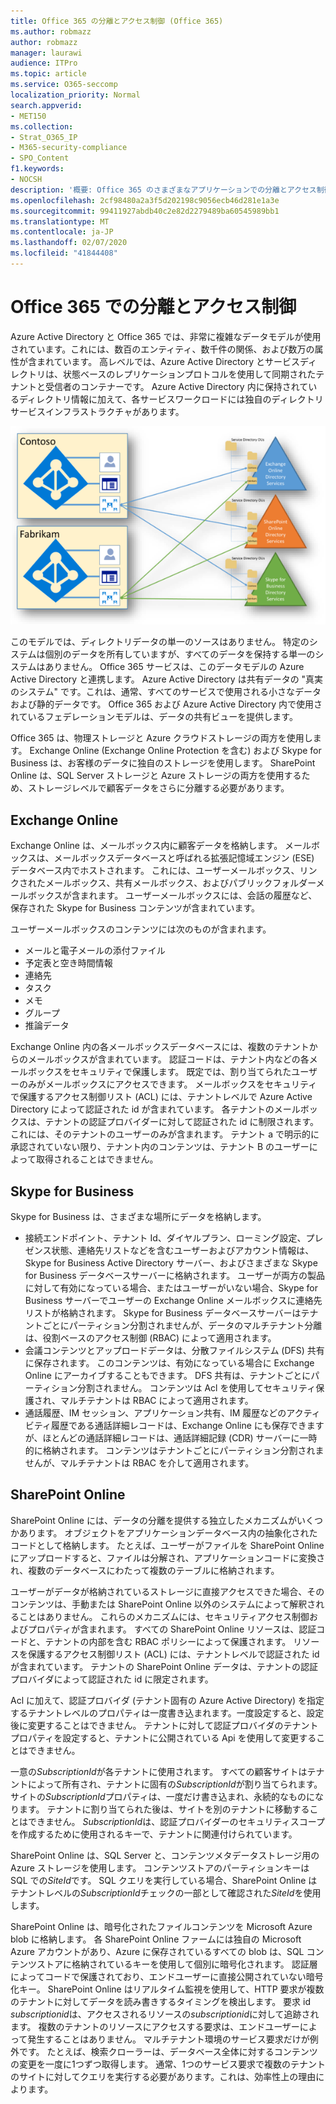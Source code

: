 ```yaml
---
title: Office 365 の分離とアクセス制御 (Office 365)
ms.author: robmazz
author: robmazz
manager: laurawi
audience: ITPro
ms.topic: article
ms.service: O365-seccomp
localization_priority: Normal
search.appverid:
- MET150
ms.collection:
- Strat_O365_IP
- M365-security-compliance
- SPO_Content
f1.keywords:
- NOCSH
description: '概要: Office 365 のさまざまなアプリケーションでの分離とアクセス制御について説明します。'
ms.openlocfilehash: 2cf98480a2a3f5d202198c9056ecb46d281e1a3e
ms.sourcegitcommit: 99411927abdb40c2e82d2279489ba60545989bb1
ms.translationtype: MT
ms.contentlocale: ja-JP
ms.lasthandoff: 02/07/2020
ms.locfileid: "41844408"
---
```

# <a name="isolation-and-access-control-in-office-365"></a>Office 365 での分離とアクセス制御

Azure Active Directory と Office 365 では、非常に複雑なデータモデルが使用されています。これには、数百のエンティティ、数千件の関係、および数万の属性が含まれています。 高レベルでは、Azure Active Directory とサービスディレクトリは、状態ベースのレプリケーションプロトコルを使用して同期されたテナントと受信者のコンテナーです。 Azure Active Directory 内に保持されているディレクトリ情報に加えて、各サービスワークロードには独自のディレクトリサービスインフラストラクチャがあります。
 
![Office 365 テナントデータ同期](media/office-365-isolation-tenant-data-sync.png)

このモデルでは、ディレクトリデータの単一のソースはありません。 特定のシステムは個別のデータを所有していますが、すべてのデータを保持する単一のシステムはありません。 Office 365 サービスは、このデータモデルの Azure Active Directory と連携します。 Azure Active Directory は共有データの "真実のシステム" です。これは、通常、すべてのサービスで使用される小さなデータおよび静的データです。 Office 365 および Azure Active Directory 内で使用されているフェデレーションモデルは、データの共有ビューを提供します。

Office 365 は、物理ストレージと Azure クラウドストレージの両方を使用します。 Exchange Online (Exchange Online Protection を含む) および Skype for Business は、お客様のデータに独自のストレージを使用します。 SharePoint Online は、SQL Server ストレージと Azure ストレージの両方を使用するため、ストレージレベルで顧客データをさらに分離する必要があります。

## <a name="exchange-online"></a>Exchange Online

Exchange Online は、メールボックス内に顧客データを格納します。 メールボックスは、メールボックスデータベースと呼ばれる拡張記憶域エンジン (ESE) データベース内でホストされます。 これには、ユーザーメールボックス、リンクされたメールボックス、共有メールボックス、およびパブリックフォルダーメールボックスが含まれます。 ユーザーメールボックスには、会話の履歴など、保存された Skype for Business コンテンツが含まれています。

ユーザーメールボックスのコンテンツには次のものが含まれます。

- メールと電子メールの添付ファイル
- 予定表と空き時間情報
- 連絡先
- タスク
- メモ
- グループ
- 推論データ

Exchange Online 内の各メールボックスデータベースには、複数のテナントからのメールボックスが含まれています。 認証コードは、テナント内などの各メールボックスをセキュリティで保護します。 既定では、割り当てられたユーザーのみがメールボックスにアクセスできます。 メールボックスをセキュリティで保護するアクセス制御リスト (ACL) には、テナントレベルで Azure Active Directory によって認証された id が含まれています。 各テナントのメールボックスは、テナントの認証プロバイダーに対して認証された id に制限されます。これには、そのテナントのユーザーのみが含まれます。 テナント a で明示的に承認されていない限り、テナント内のコンテンツは、テナント B のユーザーによって取得されることはできません。

## <a name="skype-for-business"></a>Skype for Business

Skype for Business は、さまざまな場所にデータを格納します。

- 接続エンドポイント、テナント Id、ダイヤルプラン、ローミング設定、プレゼンス状態、連絡先リストなどを含むユーザーおよびアカウント情報は、Skype for Business Active Directory サーバー、およびさまざまな Skype for Business データベースサーバーに格納されます。 ユーザーが両方の製品に対して有効になっている場合、またはユーザーがいない場合、Skype for Business サーバーでユーザーの Exchange Online メールボックスに連絡先リストが格納されます。 Skype for Business データベースサーバーはテナントごとにパーティション分割されませんが、データのマルチテナント分離は、役割ベースのアクセス制御 (RBAC) によって適用されます。
- 会議コンテンツとアップロードデータは、分散ファイルシステム (DFS) 共有に保存されます。 このコンテンツは、有効になっている場合に Exchange Online にアーカイブすることもできます。 DFS 共有は、テナントごとにパーティション分割されません。 コンテンツは Acl を使用してセキュリティ保護され、マルチテナントは RBAC によって適用されます。
- 通話履歴、IM セッション、アプリケーション共有、IM 履歴などのアクティビティ履歴である通話詳細レコードは、Exchange Online にも保存できますが、ほとんどの通話詳細レコードは、通話詳細記録 (CDR) サーバーに一時的に格納されます。 コンテンツはテナントごとにパーティション分割されませんが、マルチテナントは RBAC を介して適用されます。

## <a name="sharepoint-online"></a>SharePoint Online

SharePoint Online には、データの分離を提供する独立したメカニズムがいくつかあります。 オブジェクトをアプリケーションデータベース内の抽象化されたコードとして格納します。 たとえば、ユーザーがファイルを SharePoint Online にアップロードすると、ファイルは分解され、アプリケーションコードに変換され、複数のデータベースにわたって複数のテーブルに格納されます。

ユーザーがデータが格納されているストレージに直接アクセスできた場合、そのコンテンツは、手動または SharePoint Online 以外のシステムによって解釈されることはありません。 これらのメカニズムには、セキュリティアクセス制御およびプロパティが含まれます。 すべての SharePoint Online リソースは、認証コードと、テナントの内部を含む RBAC ポリシーによって保護されます。 リソースを保護するアクセス制御リスト (ACL) には、テナントレベルで認証された id が含まれています。 テナントの SharePoint Online データは、テナントの認証プロバイダによって認証された id に限定されます。

Acl に加えて、認証プロバイダ (テナント固有の Azure Active Directory) を指定するテナントレベルのプロパティは一度書き込まれます。一度設定すると、設定後に変更することはできません。 テナントに対して認証プロバイダのテナントプロパティを設定すると、テナントに公開されている Api を使用して変更することはできません。

一意の*SubscriptionId*が各テナントに使用されます。 すべての顧客サイトはテナントによって所有され、テナントに固有の*SubscriptionId*が割り当てられます。 サイトの*SubscriptionId*プロパティは、一度だけ書き込まれ、永続的なものになります。 テナントに割り当てられた後は、サイトを別のテナントに移動することはできません。 *SubscriptionId*は、認証プロバイダーのセキュリティスコープを作成するために使用されるキーで、テナントに関連付けられています。

SharePoint Online は、SQL Server と、コンテンツメタデータストレージ用の Azure ストレージを使用します。 コンテンツストアのパーティションキーは SQL での*SiteId*です。 SQL クエリを実行している場合、SharePoint Online はテナントレベルの*SubscriptionId*チェックの一部として確認された*SiteId*を使用します。

SharePoint Online は、暗号化されたファイルコンテンツを Microsoft Azure blob に格納します。 各 SharePoint Online ファームには独自の Microsoft Azure アカウントがあり、Azure に保存されているすべての blob は、SQL コンテンツストアに格納されているキーを使用して個別に暗号化されます。 認証層によってコードで保護されており、エンドユーザーに直接公開されていない暗号化キー。 SharePoint Online はリアルタイム監視を使用して、HTTP 要求が複数のテナントに対してデータを読み書きするタイミングを検出します。 要求 id *subscriptionid*は、アクセスされるリソースの*subscriptionid*に対して追跡されます。 複数のテナントのリソースにアクセスする要求は、エンドユーザーによって発生することはありません。 マルチテナント環境のサービス要求だけが例外です。 たとえば、検索クローラーは、データベース全体に対するコンテンツの変更を一度に1つずつ取得します。 通常、1つのサービス要求で複数のテナントのサイトに対してクエリを実行する必要があります。これは、効率性上の理由によります。
